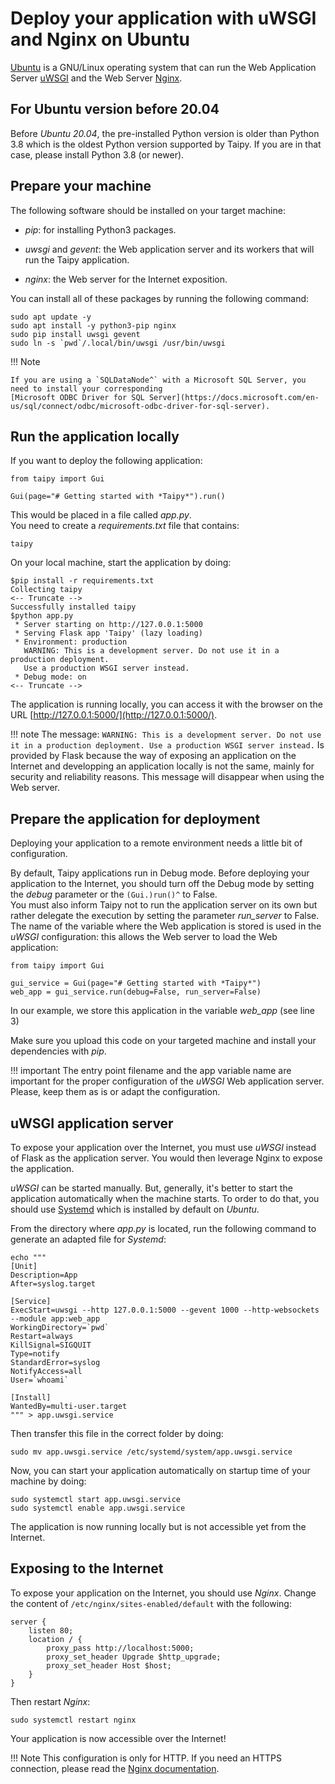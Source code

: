 # Deploy your application with uWSGI and Nginx on Ubuntu

[Ubuntu](https://ubuntu.com/) is a GNU/Linux operating system that can run the Web Application Server
[uWSGI](https://uwsgi-docs.readthedocs.io/en/latest/) and the Web Server [Nginx](https://nginx.org).


## For Ubuntu version before 20.04

Before _Ubuntu 20.04_, the pre-installed Python version is older than Python 3.8 which is the oldest Python version
supported by Taipy. If you are in that case, please install Python 3.8 (or newer).

## Prepare your machine

The following software should be installed on your target machine:

- _pip_: for installing Python3 packages.

- _uwsgi_ and _gevent_: the Web application server and its workers that will run the Taipy application.

- _nginx_: the Web server for the Internet exposition.

You can install all of these packages by running the following command:
```
sudo apt update -y
sudo apt install -y python3-pip nginx
sudo pip install uwsgi gevent
sudo ln -s `pwd`/.local/bin/uwsgi /usr/bin/uwsgi
```

!!! Note

    If you are using a `SQLDataNode^` with a Microsoft SQL Server, you need to install your corresponding
    [Microsoft ODBC Driver for SQL Server](https://docs.microsoft.com/en-us/sql/connect/odbc/microsoft-odbc-driver-for-sql-server).


## Run the application locally

If you want to deploy the following application:
```
from taipy import Gui

Gui(page="# Getting started with *Taipy*").run()
```

This would be placed in a file called _app.py_.<br>
You need to create a _requirements.txt_ file that contains:
```
taipy
```

On your local machine, start the application by doing:
```console
$pip install -r requirements.txt
Collecting taipy
<-- Truncate -->
Successfully installed taipy
$python app.py
 * Server starting on http://127.0.0.1:5000
 * Serving Flask app 'Taipy' (lazy loading)
 * Environment: production
   WARNING: This is a development server. Do not use it in a production deployment.
   Use a production WSGI server instead.
 * Debug mode: on
<-- Truncate -->
```

The application is running locally, you can access it with the browser on the URL [http://127.0.0.1:5000/](http://127.0.0.1:5000/).

!!! note
    The message:
    ```
    WARNING: This is a development server. Do not use it in a production deployment.
    Use a production WSGI server instead.
    ```
    Is provided by Flask because the way of exposing an application on the Internet and
    developping an application locally is not the same, mainly for security and reliability reasons.
    This message will disappear when using the Web server.

## Prepare the application for deployment

Deploying your application to a remote environment needs a little bit of configuration.

By default, Taipy applications run in Debug mode. Before deploying your application to the Internet,
you should turn off the Debug mode by setting the _debug_ parameter or the `(Gui.)run()^` to False. <br>
You must also inform Taipy not to run the application server on its own but rather delegate the execution
by setting the parameter _run_server_ to False.<br>
The name of the variable where the Web application is stored is used in the _uWSGI_ configuration:
this allows the Web server to load the Web application:
```
from taipy import Gui

gui_service = Gui(page="# Getting started with *Taipy*")
web_app = gui_service.run(debug=False, run_server=False)
```
In our example, we store this application in the variable _web_app_ (see line 3)

Make sure you upload this code on your targeted machine and install your dependencies with _pip_.

!!! important
    The entry point filename and the app variable name are important for the proper configuration of
    the _uWSGI_ Web application server. Please, keep them as is or adapt the configuration.


## uWSGI application server

To expose your application over the Internet, you must use _uWSGI_ instead of Flask as the application server.
You would then leverage Nginx to expose the application.

_uWSGI_ can be started manually. But, generally, it's better to start the application automatically when the machine
starts. To order to do that, you should use [Systemd](https://systemd.io/) which is installed by default on _Ubuntu_.

From the directory where _app.py_ is located, run the following command to generate an adapted file for _Systemd_:
```
echo """
[Unit]
Description=App
After=syslog.target

[Service]
ExecStart=uwsgi --http 127.0.0.1:5000 --gevent 1000 --http-websockets --module app:web_app
WorkingDirectory=`pwd`
Restart=always
KillSignal=SIGQUIT
Type=notify
StandardError=syslog
NotifyAccess=all
User=`whoami`

[Install]
WantedBy=multi-user.target
""" > app.uwsgi.service
```
Then transfer this file in the correct folder by doing:
```
sudo mv app.uwsgi.service /etc/systemd/system/app.uwsgi.service
```

Now, you can start your application automatically on startup time of your machine by doing:
```
sudo systemctl start app.uwsgi.service
sudo systemctl enable app.uwsgi.service
```

The application is now running locally but is not accessible yet from the Internet.


## Exposing to the Internet

To expose your application on the Internet, you should use _Nginx_.
Change the content of `/etc/nginx/sites-enabled/default` with the following:
```
server {
    listen 80;
    location / {
        proxy_pass http://localhost:5000;
        proxy_set_header Upgrade $http_upgrade;
        proxy_set_header Host $host;
    }
}
```
Then restart _Nginx_:
```
sudo systemctl restart nginx
```

Your application is now accessible over the Internet!

!!! Note
    This configuration is only for HTTP. If you need an HTTPS connection, please read the [Nginx documentation](https://nginx.org/en/docs/http/configuring_https_servers.html).
